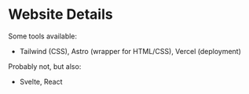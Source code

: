 # Website Details

Some tools available:

- Tailwind (CSS), Astro (wrapper for HTML/CSS), Vercel (deployment)

Probably not, but also:

- Svelte, React
